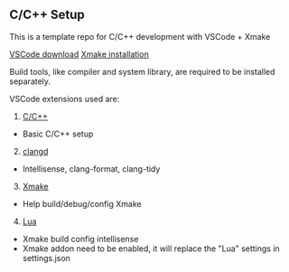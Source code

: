 ## C/C++ Setup

This is a template repo for C/C++ development with VSCode + Xmake

[VSCode download](https://code.visualstudio.com/download)
[Xmake installation](https://xmake.io/#/guide/installation)

Build tools, like compiler and system library, are required to be installed separately.

VSCode extensions used are:

1. [C/C++](https://marketplace.visualstudio.com/items?itemName=ms-vscode.cpptools)
  * Basic C/C++ setup
2. [clangd](https://marketplace.visualstudio.com/items?itemName=llvm-vs-code-extensions.vscode-clangd)
  * Intellisense, clang-format, clang-tidy
3. [Xmake](https://marketplace.visualstudio.com/items?itemName=tboox.xmake-vscode)
  * Help build/debug/config Xmake
4. [Lua](https://marketplace.visualstudio.com/items?itemName=sumneko.lua)
  * Xmake build config intellisense
  * Xmake addon need to be enabled, it will replace the "Lua" settings in settings.json
